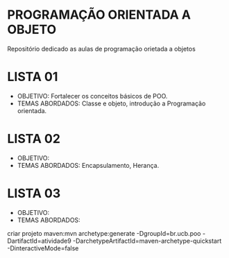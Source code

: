 # PROGRAMAÇÃO ORIENTADA A OBJETO
Repositório dedicado as aulas de programação orietada a objetos
# LISTA 01
- OBJETIVO: Fortalecer os conceitos básicos de POO.
- TEMAS ABORDADOS: Classe e objeto, introdução a Programação orientada.
# LISTA 02
- OBJETIVO:
- TEMAS ABORDADOS: Encapsulamento, Herança.
# LISTA 03
- OBJETIVO:
- TEMAS ABORDADOS:


criar projeto maven:mvn archetype:generate -DgroupId=br.ucb.poo -DartifactId=atividade9 -DarchetypeArtifactId=maven-archetype-quickstart -DinteractiveMode=false